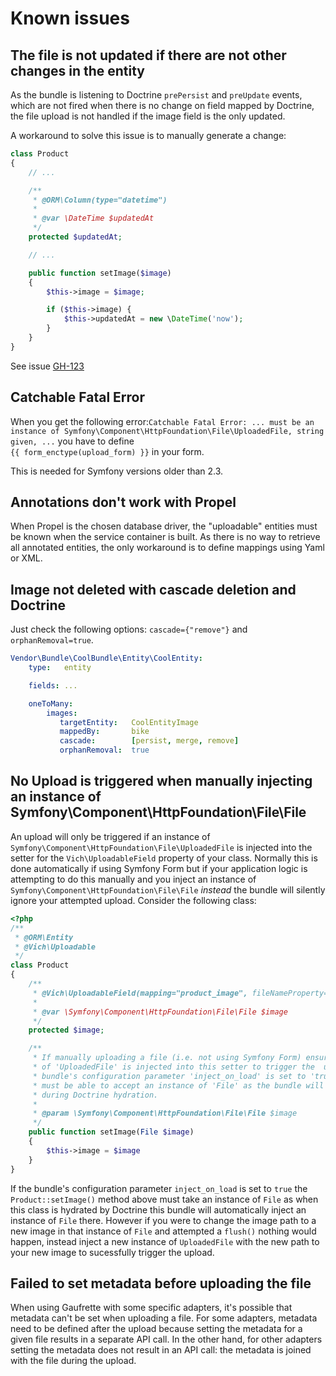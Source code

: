 Known issues
============

## The file is not updated if there are not other changes in the entity

As the bundle is listening to Doctrine `prePersist` and `preUpdate` events, which are not fired
when there is no change on field mapped by Doctrine, the file upload is not handled if the image field
is the only updated.

A workaround to solve this issue is to manually generate a change:

```php
class Product
{
    // ...

    /**
     * @ORM\Column(type="datetime")
     *
     * @var \DateTime $updatedAt
     */
    protected $updatedAt;

    // ...

    public function setImage($image)
    {
        $this->image = $image;

        if ($this->image) {
            $this->updatedAt = new \DateTime('now');
        }
    }
}
```
See issue [GH-123](https://github.com/dustin10/VichUploaderBundle/issues/123)

## Catchable Fatal Error

When you get the following error:`Catchable Fatal Error: ... must be an instance of Symfony\Component\HttpFoundation\File\UploadedFile, string given, ...` 
you have to define   
`{{ form_enctype(upload_form) }}` in your form. 

This is needed for Symfony versions older than 2.3.

## Annotations don't work with Propel

When Propel is the chosen database driver, the "uploadable" entities must be
known when the service container is built. As there is no way to retrieve all
annotated entities, the only workaround is to define mappings using Yaml or XML.

## Image not deleted with cascade deletion and Doctrine

Just check the following options: ```cascade={"remove"}``` and ```orphanRemoval=true```.

```yaml
Vendor\Bundle\CoolBundle\Entity\CoolEntity:
    type:   entity

    fields: ...

    oneToMany:
        images:
           targetEntity:   CoolEntityImage
           mappedBy:       bike
           cascade:        [persist, merge, remove]
           orphanRemoval:  true
```

## No Upload is triggered when manually injecting an instance of Symfony\Component\HttpFoundation\File\File

An upload will only be triggered if an instance of `Symfony\Component\HttpFoundation\File\UploadedFile`
is injected into the setter for the `Vich\UploadableField` property of your class. Normally this is done
automatically if using Symfony Form but if your application logic is attempting to do this manually and you
inject an instance of `Symfony\Component\HttpFoundation\File\File` *instead* the bundle will silently ignore
your attempted upload.
Consider the following class:

``` php
<?php
/**
 * @ORM\Entity
 * @Vich\Uploadable
 */
class Product
{
    /**
     * @Vich\UploadableField(mapping="product_image", fileNameProperty="imageName")
     *
     * @var \Symfony\Component\HttpFoundation\File\File $image
     */
    protected $image;

    /**
     * If manually uploading a file (i.e. not using Symfony Form) ensure an instance
     * of 'UploadedFile' is injected into this setter to trigger the  update. If this
     * bundle's configuration parameter 'inject_on_load' is set to 'true' this setter
     * must be able to accept an instance of 'File' as the bundle will inject one here
     * during Doctrine hydration.
     *
     * @param \Symfony\Component\HttpFoundation\File\File $image
     */
    public function setImage(File $image)
    {
        $this->image = $image
    }
}
```

If the bundle's configuration parameter `inject_on_load` is set to `true` the `Product::setImage()`
method above must take an instance of `File` as when this class is hydrated by Doctrine this
bundle will automatically inject an instance of `File` there. However if you were to change
the image path to a new image in that instance of `File` and attempted a `flush()` nothing
would happen, instead inject a new instance of `UploadedFile` with the new path to your new
image to sucessfully trigger the upload.

## Failed to set metadata before uploading the file

When using Gaufrette with some specific adapters, it's possible that metadata can't be set when uploading a file.
For some adapters, metadata need to be defined after the upload because setting the metadata for a given file results in a separate API call. In the other hand, for other adapters setting the metadata does not result in an API call: the metadata is joined with the file during the upload.
